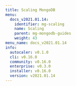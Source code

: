 ```yaml
---
title: Scaling MongoDB
menu:
  docs_v2021.01.14:
    identifier: mg-scaling
    name: Scaling
    parent: mg-mongodb-guides
    weight: 43
menu_name: docs_v2021.01.14
info:
  autocaler: v0.1.0
  cli: v0.16.0
  community: v0.16.0
  enterprise: v0.3.0
  installer: v0.16.0
  version: v2021.01.14
---
```


